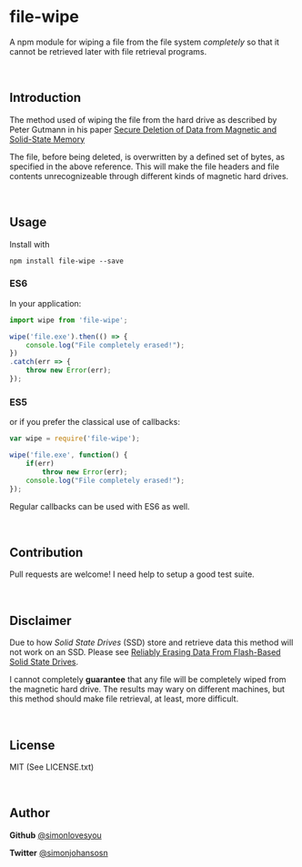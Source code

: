 # file-wipe

A npm module for wiping a file from the file system *completely* so that it cannot be retrieved later with file retrieval programs.
 
<br>
 
## Introduction
The method used of wiping the file from the hard drive as described by Peter Gutmann in his paper [Secure Deletion of Data from Magnetic and Solid-State Memory](https://www.cs.auckland.ac.nz/~pgut001/pubs/secure_del.html)

The file, before being deleted, is overwritten by a defined set of bytes, as specified in the above reference. This will make the file headers and file contents unrecognizeable through different kinds of magnetic hard drives. 

<br>

## Usage

Install with

```shell
npm install file-wipe --save
```
### ES6
In your application:

```js
import wipe from 'file-wipe';

wipe('file.exe').then(() => {
	console.log("File completely erased!");
})
.catch(err => {
	throw new Error(err);
});
```
### ES5
or if you prefer the classical use of callbacks:

```js
var wipe = require('file-wipe');

wipe('file.exe', function() {
	if(err)
		throw new Error(err);
	console.log("File completely erased!");
});
```

Regular callbacks can be used with ES6 as well.

<br>

## Contribution

Pull requests are welcome! I need help to setup a good test suite. 

<br>

## Disclaimer
Due to how *Solid State Drives* (SSD) store and retrieve data this method will not work on an SSD. Please see [Reliably Erasing Data From Flash-Based Solid State Drives](https://www.usenix.org/legacy/events/fast11/tech/full_papers/Wei.pdf). 

I cannot completely **guarantee** that any file will be completely wiped from the magnetic hard drive. The results may wary on different machines, but this method should make file retrieval, at least, more difficult. 

<br>

## License
MIT (See LICENSE.txt)

<br>

## Author
**Github** [@simonlovesyou](https://github.com/simonlovesyou)

**Twitter** [@simonjohansosn](https://twitter.com/simonjohansosn)







